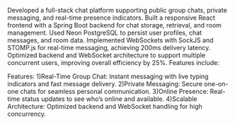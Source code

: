 Developed a full-stack chat platform supporting public group chats, private messaging, and real-time presence indicators. Built a responsive React frontend with a Spring Boot backend for chat storage, retrieval, and room management. Used Neon PostgreSQL to persist user profiles, chat messages, and room data. Implemented WebSockets with SockJS and STOMP.js for real-time messaging, achieving 200ms delivery latency. Optimized backend and WebSocket architecture to support multiple concurrent users, improving overall efficiency by 25%. Features include:

Features:
1)Real-Time Group Chat: Instant messaging with live typing indicators and fast message delivery.
2)Private Messaging: Secure one-on-one chats for seamless personal communication.
3)Online Presence: Real-time status updates to see who’s online and available.
4)Scalable Architecture: Optimized backend and WebSocket handling for high concurrency.
